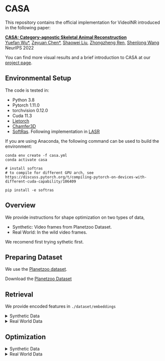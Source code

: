 # CASA
This repository contains the official implementation for VideoINR introduced in the following paper:

[**CASA: Category-agnostic Skeletal Animal
Reconstruction**](https://Iven-Wu.github.io/CASA)
<br>
[Yuefan Wu*](http://ivenwu.com/), [Zeyuan Chen*](https://zeyuan-chen.com/), [Shaowei Liu](https://stevenlsw.github.io/), [Zhongzheng Ren](https://jason718.github.io/),  [Shenlong Wang](http://shenlong.web.illinois.edu/)
<br>
NeurIPS 2022

You can find more visual results and a brief introduction to CASA at our [project page](https://Iven-Wu.github.io/CASA).


## Environmental Setup

The code is tested in:
- Python 3.8
- Pytorch 1.11.0
- torchvision 0.12.0
- Cuda 11.3
- [Lietorch](https://github.com/princeton-vl/lietorch)
- [Chamfer3D](https://github.com/ThibaultGROUEIX/ChamferDistancePytorch)
- [SoftRas](https://github.com/ShichenLiu/SoftRas). Following implementation in [LASR](https://github.com/google/lasr)

If you are using Anaconda, the following command can be used to build the environment:


```
conda env create -f casa.yml
conda activate casa

# install softras
# to compile for different GPU arch, see https://discuss.pytorch.org/t/compiling-pytorch-on-devices-with-different-cuda-capability/106409

pip install -e softras
```

## Overview
We provide instructions for shape optimization on two types of data,
- Synthetic: Video frames from Planetzoo Dataset.
- Real World: In the wild video frames.

We recomend first trying sythetic first.

## Preparing Dataset

We use the [Planetzoo dataset](https://www.cs.ubc.ca/labs/imager/tr/2017/DeepVideoDeblurring/). 

Download the [Planetzoo Dataset]()

## Retrieval
We provide encoded features in `./dataset/embeddings`
<details><summary>Synthetic Data</summary>

```
python clip_retrieve_cus.py 
```
</details>

<details><summary>Real World Data</summary>

You will need to install and clone [detectron2](https://github.com/facebookresearch/detectron2) to obtain instance segmentations.

```
python -m pip install detectron2 -f \
  https://dl.fbaipublicfiles.com/detectron2/wheels/cu113/torch1.11/index.html
git clone https://github.com/facebookresearch/detectron2
```

```
python mask.py
python clip_retrieve_real.py 
```
</details>

## Optimization

<details><summary>Synthetic Data</summary>
Next, we want to optimize the shape, skeleton, skinning weight parameters from observations.

```
python main.py -c config/synthetic.yaml
```

</details>


<details><summary>Real World Data</summary>
Similarly, run the following steps to reconstruct pika

```
python main.py -c config/real_world.yaml
```

</details>


<!-- ## Acknowledgments
Our code is built on [LASR](https://github.com/Mukosame/Zooming-Slow-Mo-CVPR-2020). Thank the authors for sharing their codes! -->


<!-- Mesh download [simplified meshes](https://drive.google.com/drive/folders/1g8RMN_MLN2ZOlbiy8j6pPk3GUZYI8DLG?usp=sharing) -->
